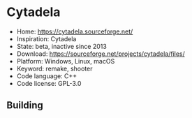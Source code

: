 # Cytadela

- Home: https://cytadela.sourceforge.net/
- Inspiration: Cytadela
- State: beta, inactive since 2013
- Download: https://sourceforge.net/projects/cytadela/files/
- Platform: Windows, Linux, macOS
- Keyword: remake, shooter
- Code language: C++
- Code license: GPL-3.0

## Building
